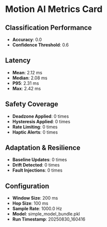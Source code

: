 # Motion AI Metrics Card

## Classification Performance

- **Accuracy**: 0.0
- **Confidence Threshold**: 0.6

## Latency

- **Mean**: 2.12 ms
- **Median**: 2.08 ms
- **P95**: 2.31 ms
- **Max**: 2.42 ms

## Safety Coverage

- **Deadzone Applied**: 0 times
- **Hysteresis Applied**: 0 times
- **Rate Limiting**: 0 times
- **Haptic Alerts**: 0 times

## Adaptation & Resilience

- **Baseline Updates**: 0 times
- **Drift Detected**: 0 times
- **Fault Injections**: 0 times

## Configuration

- **Window Size**: 200 ms
- **Hop Size**: 100 ms
- **Sample Rate**: 1000.0 Hz
- **Model**: simple_model_bundle.pkl
- **Run Timestamp**: 20250830_160416
